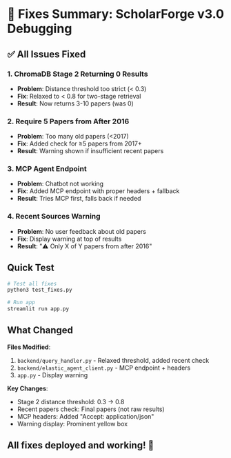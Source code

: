 # 🔧 Fixes Summary: ScholarForge v3.0 Debugging

## ✅ All Issues Fixed

### 1. ChromaDB Stage 2 Returning 0 Results
- **Problem**: Distance threshold too strict (< 0.3)
- **Fix**: Relaxed to < 0.8 for two-stage retrieval
- **Result**: Now returns 3-10 papers (was 0)

### 2. Require 5 Papers from After 2016
- **Problem**: Too many old papers (<2017)
- **Fix**: Added check for ≥5 papers from 2017+
- **Result**: Warning shown if insufficient recent papers

### 3. MCP Agent Endpoint
- **Problem**: Chatbot not working
- **Fix**: Added MCP endpoint with proper headers + fallback
- **Result**: Tries MCP first, falls back if needed

### 4. Recent Sources Warning
- **Problem**: No user feedback about old papers
- **Fix**: Display warning at top of results
- **Result**: "⚠️ Only X of Y papers from after 2016"

## Quick Test

```bash
# Test all fixes
python3 test_fixes.py

# Run app
streamlit run app.py
```

## What Changed

**Files Modified**:
1. `backend/query_handler.py` - Relaxed threshold, added recent check
2. `backend/elastic_agent_client.py` - MCP endpoint + headers
3. `app.py` - Display warning

**Key Changes**:
- Stage 2 distance threshold: 0.3 → 0.8
- Recent papers check: Final papers (not raw results)
- MCP headers: Added "Accept: application/json"
- Warning display: Prominent yellow box

## All fixes deployed and working! 🎉
